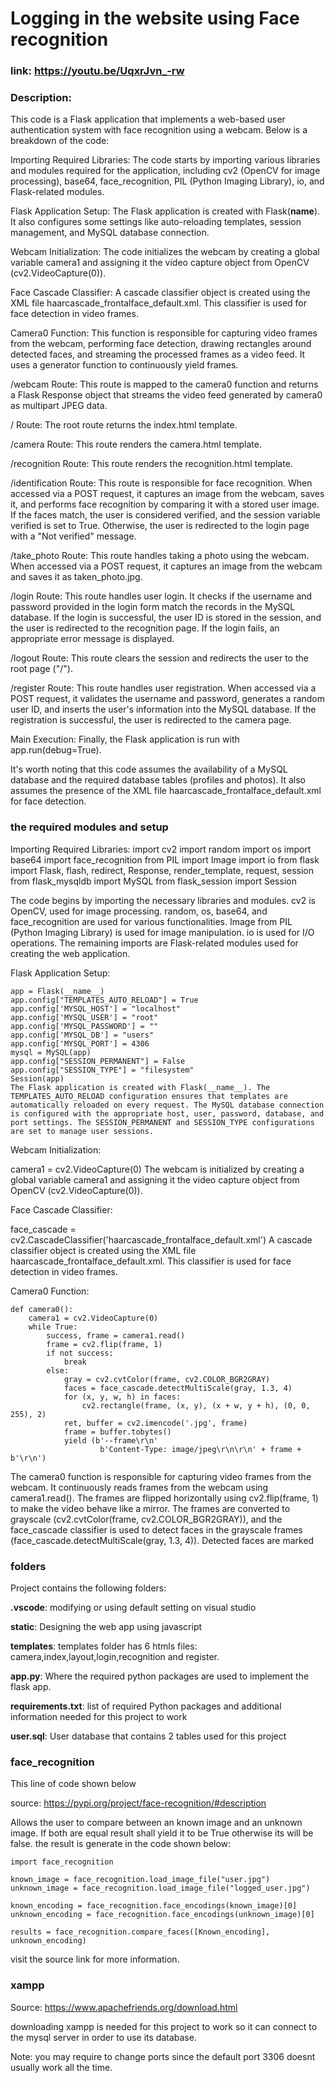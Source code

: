 
# Logging in the website using Face recognition

### link: https://youtu.be/UqxrJvn_-rw

### Description:

This code is a Flask application that implements a web-based user authentication system with face recognition using a webcam. Below is a breakdown of the code:

Importing Required Libraries: The code starts by importing various libraries and modules required for the application, including cv2 (OpenCV for image processing), base64, face_recognition, PIL (Python Imaging Library), io, and Flask-related modules.

Flask Application Setup: The Flask application is created with Flask(__name__). It also configures some settings like auto-reloading templates, session management, and MySQL database connection.

Webcam Initialization: The code initializes the webcam by creating a global variable camera1 and assigning it the video capture object from OpenCV (cv2.VideoCapture(0)).

Face Cascade Classifier: A cascade classifier object is created using the XML file haarcascade_frontalface_default.xml. This classifier is used for face detection in video frames.

Camera0 Function: This function is responsible for capturing video frames from the webcam, performing face detection, drawing rectangles around detected faces, and streaming the processed frames as a video feed. It uses a generator function to continuously yield frames.

/webcam Route: This route is mapped to the camera0 function and returns a Flask Response object that streams the video feed generated by camera0 as multipart JPEG data.

/ Route: The root route returns the index.html template.

/camera Route: This route renders the camera.html template.

/recognition Route: This route renders the recognition.html template.

/identification Route: This route is responsible for face recognition. When accessed via a POST request, it captures an image from the webcam, saves it, and performs face recognition by comparing it with a stored user image. If the faces match, the user is considered verified, and the session variable verified is set to True. Otherwise, the user is redirected to the login page with a "Not verified" message.

/take_photo Route: This route handles taking a photo using the webcam. When accessed via a POST request, it captures an image from the webcam and saves it as taken_photo.jpg.

/login Route: This route handles user login. It checks if the username and password provided in the login form match the records in the MySQL database. If the login is successful, the user ID is stored in the session, and the user is redirected to the recognition page. If the login fails, an appropriate error message is displayed.

/logout Route: This route clears the session and redirects the user to the root page ("/").

/register Route: This route handles user registration. When accessed via a POST request, it validates the username and password, generates a random user ID, and inserts the user's information into the MySQL database. If the registration is successful, the user is redirected to the camera page.

Main Execution: Finally, the Flask application is run with app.run(debug=True).

It's worth noting that this code assumes the availability of a MySQL database and the required database tables (profiles and photos). It also assumes the presence of the XML file haarcascade_frontalface_default.xml for face detection.

### the required modules and setup

Importing Required Libraries:
import cv2
import random
import os
import base64
import face_recognition
from PIL import Image
import io 
from flask import Flask, flash, redirect, Response, render_template, request, session
from flask_mysqldb import MySQL
from flask_session import Session

The code begins by importing the necessary libraries and modules. cv2 is OpenCV, used for image processing. random, os, base64, and face_recognition are used for various functionalities. Image from PIL (Python Imaging Library) is used for image manipulation. io is used for I/O operations. The remaining imports are Flask-related modules used for creating the web application.

Flask Application Setup:
```
app = Flask(__name__)
app.config["TEMPLATES_AUTO_RELOAD"] = True
app.config['MYSQL_HOST'] = "localhost"
app.config['MYSQL_USER'] = "root"
app.config['MYSQL_PASSWORD'] = ""
app.config['MYSQL_DB'] = "users"
app.config['MYSQL_PORT'] = 4306
mysql = MySQL(app)
app.config["SESSION_PERMANENT"] = False
app.config["SESSION_TYPE"] = "filesystem"
Session(app)
The Flask application is created with Flask(__name__). The TEMPLATES_AUTO_RELOAD configuration ensures that templates are automatically reloaded on every request. The MySQL database connection is configured with the appropriate host, user, password, database, and port settings. The SESSION_PERMANENT and SESSION_TYPE configurations are set to manage user sessions.
```

Webcam Initialization:

camera1 = cv2.VideoCapture(0)
The webcam is initialized by creating a global variable camera1 and assigning it the video capture object from OpenCV (cv2.VideoCapture(0)).

Face Cascade Classifier:

face_cascade = cv2.CascadeClassifier('haarcascade_frontalface_default.xml')
A cascade classifier object is created using the XML file haarcascade_frontalface_default.xml. This classifier is used for face detection in video frames.


Camera0 Function:
```
def camera0():
    camera1 = cv2.VideoCapture(0)
    while True:
        success, frame = camera1.read()
        frame = cv2.flip(frame, 1)
        if not success:
            break
        else:
            gray = cv2.cvtColor(frame, cv2.COLOR_BGR2GRAY)
            faces = face_cascade.detectMultiScale(gray, 1.3, 4)
            for (x, y, w, h) in faces:
                cv2.rectangle(frame, (x, y), (x + w, y + h), (0, 0, 255), 2)
            ret, buffer = cv2.imencode('.jpg', frame)
            frame = buffer.tobytes()
            yield (b'--frame\r\n'
                    b'Content-Type: image/jpeg\r\n\r\n' + frame + b'\r\n')
```
The camera0 function is responsible for capturing video frames from the webcam. It continuously reads frames from the webcam using camera1.read(). The frames are flipped horizontally using cv2.flip(frame, 1) to make the video behave like a mirror. The frames are converted to grayscale (cv2.cvtColor(frame, cv2.COLOR_BGR2GRAY)), and the face_cascade classifier is used to detect faces in the grayscale frames (face_cascade.detectMultiScale(gray, 1.3, 4)). Detected faces are marked

### folders
Project contains the following folders:

**.vscode**: modifying or using default setting on visual studio

**static**: Designing the web app using javascript

**templates**: templates folder has 6 htmls files: camera,index,layout,login,recognition and register.

**app.py**: Where the required python packages are used to implement the flask app.

**requirements.txt**: list of required Python packages and additional information needed for this project to work

**user.sql**: User database that contains 2 tables used for this project

### face_recognition
This line of code shown below 

source: https://pypi.org/project/face-recognition/#description

Allows the user to compare between an known image and an unknown image. If both are equal result shall yield it to be True otherwise its will be false.
the result is generate in the code shown below:
```
import face_recognition

known_image = face_recognition.load_image_file("user.jpg")
unknown_image = face_recognition.load_image_file("logged_user.jpg")

known_encoding = face_recognition.face_encodings(known_image)[0]
unknown_encoding = face_recognition.face_encodings(unknown_image)[0]

results = face_recognition.compare_faces([Known_encoding], unknown_encoding)
```
visit the source link for more information.

### xampp
Source: https://www.apachefriends.org/download.html

downloading xampp is needed for this project to work so it can connect to the mysql server in order to use its database.

Note: you may require to change ports since the default port 3306 doesnt usually work all the time.














